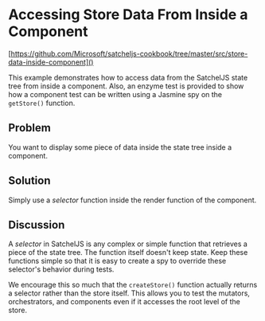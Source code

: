 # Accessing Store Data From Inside a Component

[https://github.com/Microsoft/satcheljs-cookbook/tree/master/src/store-data-inside-component]()

This example demonstrates how to access data from the SatchelJS state tree from inside a component. Also, an enzyme test is provided to show how a component test can be written using a Jasmine spy on the ```getStore()``` function.

## Problem
You want to display some piece of data inside the state tree inside a component.

## Solution
Simply use a *selector* function inside the render function of the component.

## Discussion
A *selector* in SatchelJS is any complex or simple function that retrieves a piece of the state tree. The function itself doesn't keep state. Keep these functions simple so that it is easy to create a spy to override these selector's behavior during tests.

We encourage this so much that the ```createStore()``` function actually returns a selector rather than the store itself. This allows you to test the mutators, orchestrators, and components even if it accesses the root level of the store.

